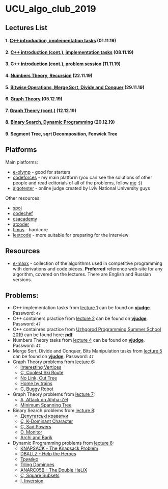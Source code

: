 # UCU_algo_club_2019

## Lectures List

#### 1. [C++ introduction, implementation tasks](Lecture1/README.md) (01.11.19)
#### 2. [C++ introduction (cont.), implementation tasks](Lecture2/README.md) (08.11.19)
#### 3. [C++ introduction (cont.), problem session](Lecture3/README.md) (11.11.19)
#### 4. [Numbers Theory, Recursion](Lecture4/README.md) (22.11.19)
#### 5. [Bitwise Operations, Merge Sort, Divide and Conquer](Lecture5/README.md) (29.11.19)
#### 6. [Graph Theory](Lecture6/README.md) (05.12.19)
#### 7. [Graph Theory (cont.)](Lecture7/README.md) (12.12.19)
#### 8. [Binary Search, Dynamic Programming](Lecture8/README.md) (20.12.19)
#### 9. Segment Tree, sqrt Decomposition, Fenwick Tree

## Platforms

Main platforms:

* [e-olymp](https://www.e-olymp.com/en/) - good for starters
* [codeforces](http://codeforces.com/) - my main platform (you can see the solutions of other people and read editorials of all of the problems, follow [me](http://codeforces.com/profile/yura_antonych) :))
* [algotester](https://algotester.com/uk) - online judge created by Lviv National University guys

Other resources:
* [spoj](https://www.spoj.com/)
* [codechef](https://www.codechef.com/)
* [csacademy](https://csacademy.com/)
* [atcoder](https://atcoder.jp/)
* [timus](http://acm.timus.ru/) - hardcore
* [leetcode](https://leetcode.com/) - more suitable for preparing for the interview

## Resources
* [e-maxx](https://e-maxx.ru/) - collection of the algorithms used in competitive programming with derivations and code pieces. **Preferred** reference web-site for any algorithm, covered on the lectures. There are English and Russian versions.

## Problems:
* C++ implementation tasks from [lecture 1](Lecture1/README.md) can be found on **[vjudge](https://vjudge.net/contest/339635)**. Password: ```47```
* C++ containers practice from [lecture 2](Lecture2/README.md) can be found on **[vjudge](https://vjudge.net/contest/340937)**. Password: ```47```
* C++ containres practice from [Uzhgorod Programming Summer School 2019](http://codeschool.uzhnu.edu.ua/en) can be found here: **[pdf](Lecture2/Materials/Statements.pdf)**
* Numbers Theory tasks from [lecture 4](Lecture4/README.md) can be found on **[vjudge](https://vjudge.net/contest/342783)**. Password: ```47```
* Merge Sort, Divide and Conquer, Bits Manipulation tasks from [lecture 5](Lecture5/README.md) can be found on **[vjudge](https://vjudge.net/contest/345933)**. Password: ```47```
* Graph Theory problems from [lecture 6](Lecture6/README.md):
    * [Interesting Vertices](https://codeforces.com/gym/102348/problem/B?locale=en)
    * [C, Coolest Ski Route](https://codeforces.com/gym/102021)
    * [No Link, Cut Tree](http://codeforces.com/problemset/gymProblem/101484/F)
    * [Home by trains](https://www.e-olymp.com/en/problems/750)
    * [C, Buggy Robot](http://codeforces.com/gym/101291)
* Graph Theory problems from [lecture 7](Lecture7/README.md):
    * [A, Attack on Alpha-Zet](https://codeforces.com/gym/102021)
    * [Minimum Spanning Tree](https://www.e-olymp.com/en/problems/981)
* Binary Search problems from [lecture 8](Lecture8/README.md):
    * [Депутатські краватки](https://algotester.com/en/ArchiveProblem/Display/8)
    * [C, K-Dominant Character](http://codeforces.com/problemset/problem/888/C)
    * [C, Sad Powers](http://codeforces.com/problemset/problem/955/C)
    * [D, Monitor](http://codeforces.com/problemset/problem/846/D)
    * [Archi and Barik](Lecture8/Materials/Problem.jpg)
* Dynamic Programming problems from [lecture 8](Lecture8/README.md):
    * [KNAPSACK - The Knapsack Problem](https://www.spoj.com/problems/KNAPSACK/)
    * [DBALLZ - Help the Heroes](https://www.spoj.com/problems/DBALLZ/)
    * [Триміно](https://www.e-olymp.com/uk/problems/236)
    * [Tiling Dominoes](https://onlinejudge.org/index.php?option=com_onlinejudge&Itemid=8&page=show_problem&problem=2245)
    * [ANARC05B - The Double HeLiX](https://www.spoj.com/problems/ANARC05B/en/)
    * [C, Square Subsets](https://codeforces.com/contest/895/problem/C?locale=en)
    * [I, Inversion](https://codeforces.com/gym/101964/problem/I)
